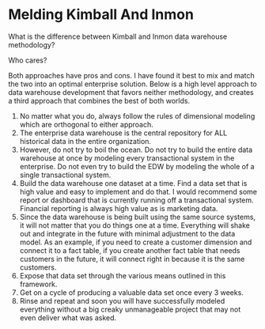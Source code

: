 # Melding Kimball And Inmon

What is the difference between Kimball and Inmon data warehouse methodology?

Who cares?

Both approaches have pros and cons. I have found it best to mix and match the two into an optimal enterprise solution. Below is a high level approach to data warehouse development that favors neither methodology, and creates a third approach that combines the best of both worlds.

1. No matter what you do, always follow the rules of dimensional modeling which are orthogonal to either approach.
2. The enterprise data warehouse is the central repository for ALL historical data in the entire organization.
3. However, do not try to boil the ocean. Do not try to build the entire data warehouse at once by modeling every transactional system in the enterprise. Do not even try to build the EDW by modeling the whole of a single transactional system.
4. Build the data warehouse one dataset at a time. Find a data set that is high value and easy to implement and do that. I would recommend some report or dashboard that is currently running off a transactional system. Financial reporting is always high value as is marketing data.
5. Since the data warehouse is being built using the same source systems, it will not matter that you do things one at a time. Everything will shake out and integrate in the future with minimal adjustment to the data model. As an example, if you need to create a customer dimension and connect it to a fact table, if you create another fact table that needs customers in the future, it will connect right in because it is the same customers.
6. Expose that data set through the various means outlined in this framework.
7. Get on a cycle of producing a valuable data set once every 3 weeks.
8. Rinse and repeat and soon you will have successfully modeled everything without a big creaky unmanageable project that may not even deliver what was asked.

